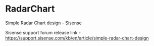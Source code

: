 # RadarChart
 Simple Radar Chart design - Sisense

Sisense support forum release link - https://support.sisense.com/kb/en/article/simple-radar-chart-design
